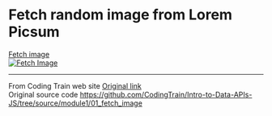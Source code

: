 # Fetch random image from Lorem Picsum
[Fetch image](https://milan-micic.github.io/js-juniors/fetchImg/)  
[![Fetch Image][1]][2]  

---  

From Coding Train web site [Original link](https://thecodingtrain.com/Courses/data-and-apis/1.1-fetch.html)  
Original source code https://github.com/CodingTrain/Intro-to-Data-APIs-JS/tree/source/module1/01_fetch_image  

[1]: img/lorempicsum.png  
[2]: https://milan-micic.github.io/js-juniors/fetchImg/  
